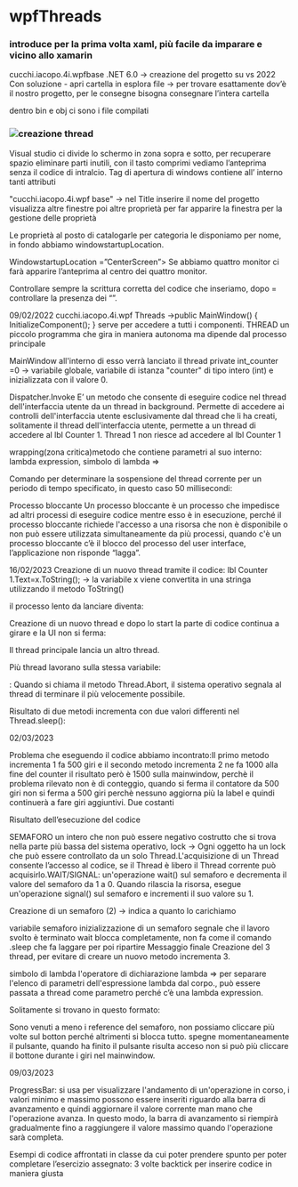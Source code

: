 # wpfThreads

### introduce per la prima volta xaml, più facile da imparare e vicino allo xamarin

cucchi.iacopo.4i.wpfbase .NET 6.0 -> creazione del progetto su vs 2022
Con soluzione - apri cartella in esplora file -> per trovare esattamente dov’è il nostro progetto, per le consegne bisogna consegnare l’intera cartella

dentro bin e obj ci sono i file compilati
### ![creazione thread](./images_WPFThreads/wpf1.png)
Visual studio ci divide lo schermo in zona sopra e sotto, per recuperare spazio eliminare parti inutili, con il tasto comprimi vediamo l’anteprima senza il codice di intralcio.
Tag di apertura di windows contiene all’ interno tanti attributi




"cucchi.iacopo.4i.wpf base" -> nel Title inserire il nome del progetto
visualizza altre finestre poi altre proprietà per far apparire la finestra per la gestione delle proprietà

Le proprietà al posto di catalogarle per categoria le disponiamo per nome, in fondo abbiamo windowstartupLocation.

WindowstartupLocation =”CenterScreen”> Se abbiamo quattro monitor ci farà apparire l’anteprima al centro dei quattro monitor.

Controllare sempre la scrittura corretta del codice che inseriamo, dopo = controllare la presenza dei “”.

09/02/2022
cucchi.iacopo.4i.wpf Threads ->public MainWindow()
        {
            InitializeComponent();
        }
serve per accedere a tutti i componenti.
THREAD
un piccolo programma che gira in maniera autonoma ma dipende dal processo principale

MainWindow all'interno di esso verrà lanciato il thread
private int_counter =0 -> variabile globale, variabile di istanza "counter" di tipo intero (int) e inizializzata con il valore 0.

Dispatcher.Invoke
E’ un metodo che consente di eseguire codice nel thread dell'interfaccia utente da un thread in background. Permette di accedere ai controlli dell'interfaccia utente esclusivamente dal thread che li ha  creati, solitamente il thread dell'interfaccia utente, permette a un thread di accedere al lbl Counter 1.
Thread 1 non  riesce ad accedere al lbl Counter 1

wrapping(zona critica)metodo che contiene parametri al suo interno: 
lambda expression, simbolo di lambda => 



Comando per determinare la sospensione del thread corrente per un periodo di tempo specificato, in questo caso 50 millisecondi:

Processo bloccante
Un processo bloccante è un processo che impedisce ad altri processi di eseguire codice mentre esso è in esecuzione, perché il processo bloccante richiede l'accesso a una risorsa che non è disponibile o non può essere utilizzata simultaneamente da più processi, quando c'è un processo bloccante c’è il blocco del processo del user interface, l’applicazione non risponde “lagga”.

16/02/2023
Creazione di un nuovo thread tramite il codice:
lbl Counter 1.Text=x.ToString(); -> la variabile x viene convertita in una stringa utilizzando il metodo ToString()  


il processo lento da lanciare diventa:






Creazione di un nuovo thread e dopo lo start la parte di codice continua a girare e la UI non si ferma:

Il thread principale lancia un altro thread.

Più thread lavorano sulla stessa variabile:


:
Quando si chiama il metodo Thread.Abort, il sistema operativo segnala al thread di terminare il più velocemente possibile.

Risultato di due metodi incrementa con due valori differenti nel Thread.sleep():



02/03/2023

Problema che eseguendo il codice abbiamo incontrato:Il primo metodo incrementa 1 fa 500 giri e il secondo metodo incrementa 2 ne fa 1000 alla fine del counter il risultato però è 1500 sulla mainwindow, perchè il problema rilevato non è di conteggio, quando si ferma il contatore da 500 giri non si ferma a 500 giri perchè nessuno aggiorna più la label e quindi continuerà a fare giri aggiuntivi.
Due costanti 

Risultato dell’esecuzione del codice

SEMAFORO
un intero che non può essere negativo costrutto che si trova nella parte più bassa del sistema operativo, lock -> Ogni oggetto ha un lock che può essere controllato da un solo Thread.L'acquisizione di un Thread consente l’accesso al codice, se il Thread è libero il Thread corrente può acquisirlo.WAIT/SIGNAL: un'operazione wait() sul semaforo e decrementa il valore del semaforo da 1 a 0. Quando rilascia la risorsa, esegue un'operazione signal() sul semaforo e incrementi il suo valore su 1.

Creazione di un semaforo (2) -> indica a quanto lo carichiamo

variabile semaforo
inizializzazione di un semaforo
segnale che il lavoro svolto è terminato
wait blocca completamente, non fa come il comando .sleep che fa laggare per poi ripartire
 Messaggio finale
Creazione del 3 thread, per evitare di creare
un nuovo metodo incrementa 3.

simbolo di lambda l'operatore di dichiarazione lambda => per separare l'elenco di parametri dell'espressione lambda dal corpo., può essere passata a thread come parametro perché c’è una lambda expression.


Solitamente si trovano in questo formato:
 

Sono venuti a meno i reference del semaforo, non possiamo cliccare più volte sul botton perché altrimenti si blocca tutto.
spegne momentaneamente il pulsante, quando ha finito il pulsante risulta acceso non si può più cliccare il bottone durante i giri nel mainwindow.

09/03/2023

ProgressBar: si usa per visualizzare l'andamento di un'operazione in corso, i valori minimo e massimo possono essere inseriti riguardo alla barra di avanzamento e quindi aggiornare il valore corrente man mano che l'operazione avanza. In questo modo, la barra di avanzamento si riempirà gradualmente fino a raggiungere il valore massimo quando l'operazione sarà completa.

Esempi di codice affrontati in classe da cui poter prendere spunto per poter completare l’esercizio assegnato:
3 volte backtick per inserire codice in maniera giusta






